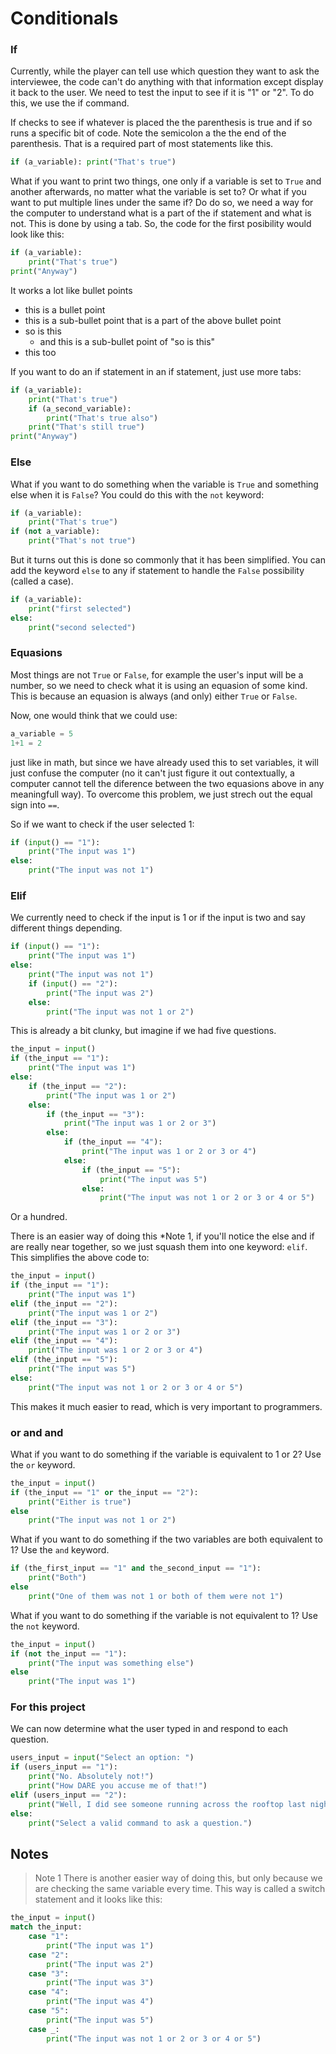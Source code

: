 # Conditionals

### If
Currently, while the player can tell use which question they want to ask the interviewee, the code can't do anything with that information except display it back to the user. We need to test the input to see if it is "1" or "2". To do this, we use the if command.

If checks to see if whatever is placed the the parenthesis is true and if so runs a specific bit of code. Note the semicolon a the the end of the parenthesis. That is a required part of most statements like this.

```python
if (a_variable): print("That's true")
```

What if you want to print two things, one only if a variable is set to `True` and another afterwards, no matter what the variable is set to? Or what if you want to put multiple lines under the same if? Do do so, we need a way for the computer to understand what is a part of the if statement and what is not. This is done by using a tab. So, the code for the first posibility would look like this:

```python
if (a_variable):
    print("That's true")
print("Anyway")
```

It works a lot like bullet points
 - this is a bullet point
  - this is a sub-bullet point that is a part of the above bullet point
  - so is this
    - and this is a sub-bullet point of "so is this"
  - this too

If you want to do an if statement in an if statement, just use more tabs:

```python
if (a_variable):
    print("That's true")
    if (a_second_variable):
        print("That's true also")
    print("That's still true")
print("Anyway")
```

### Else
What if you want to do something when the variable is `True` and something else when it is `False`? You could do this with the `not` keyword:

```python
if (a_variable):
    print("That's true")
if (not a_variable):
    print("That's not true")
```

But it turns out this is done so commonly that it has been simplified. You can add the keyword `else` to any if statement to handle the `False` possibility (called a case).

```python
if (a_variable):
    print("first selected")
else:
    print("second selected")
```

### Equasions

Most things are not `True` or `False`, for example the user's input will be a number, so we need to check what it is using an equasion of some kind. This is because an equasion is always (and only) either `True` or `False`.

Now, one would think that we could use:

```python
a_variable = 5
1+1 = 2
```

just like in math, but since we have already used this to set variables, it will just confuse the computer (no it can't just figure it out contextually, a computer cannot tell the diference between the two equasions above in any meaningfull way). To overcome this problem, we just strech out the equal sign into `==`.

So if we want to check if the user selected 1:

```python
if (input() == "1"):
    print("The input was 1")
else:
    print("The input was not 1")
```

### Elif

We currently need to check if the input is 1 or if the input is two and say different things depending.

```python
if (input() == "1"):
    print("The input was 1")
else:
    print("The input was not 1")
    if (input() == "2"):
        print("The input was 2")
    else:
        print("The input was not 1 or 2")
```

This is already a bit clunky, but imagine if we had five questions.

```python
the_input = input()
if (the_input == "1"):
    print("The input was 1")
else:
    if (the_input == "2"):
        print("The input was 1 or 2")
    else:
        if (the_input == "3"):
            print("The input was 1 or 2 or 3")
        else:
            if (the_input == "4"):
                print("The input was 1 or 2 or 3 or 4")
            else:
                if (the_input == "5"):
                    print("The input was 5")
                else:
                    print("The input was not 1 or 2 or 3 or 4 or 5")
```

Or a hundred.

There is an easier way of doing this *Note 1, if you'll notice the else and if are really near together, so we just squash them into one keyword: `elif`. This simplifies the above code to:

```python
the_input = input()
if (the_input == "1"):
    print("The input was 1")
elif (the_input == "2"):
    print("The input was 1 or 2")
elif (the_input == "3"):
    print("The input was 1 or 2 or 3")
elif (the_input == "4"):
    print("The input was 1 or 2 or 3 or 4")
elif (the_input == "5"):
    print("The input was 5")
else:
    print("The input was not 1 or 2 or 3 or 4 or 5")
```

This makes it much easier to read, which is very important to programmers.

### or and and

What if you want to do something if the variable is equivalent to 1 or 2? Use the `or` keyword.

```python
the_input = input()
if (the_input == "1" or the_input == "2"):
    print("Either is true")
else
    print("The input was not 1 or 2")
```

What if you want to do something if the two variables are both equivalent to 1? Use the `and` keyword.

```python
if (the_first_input == "1" and the_second_input == "1"):
    print("Both")
else
    print("One of them was not 1 or both of them were not 1")
```

What if you want to do something if the variable is not equivalent to 1? Use the `not` keyword.

```python
the_input = input()
if (not the_input == "1"):
    print("The input was something else")
else
    print("The input was 1")
```

### For this project

We can now determine what the user typed in and respond to each question.

```Python
users_input = input("Select an option: ")
if (users_input == "1"):
    print("No. Absolutely not!")
    print("How DARE you accuse me of that!")
elif (users_input == "2"):
    print("Well, I did see someone running across the rooftop last night at midnight.")
else:
    print("Select a valid command to ask a question.")
```








## Notes
> Note 1
There is another easier way of doing this, but only because we are checking the same variable every time. This way is called a switch statement and it looks like this:

```python
the_input = input()
match the_input:
    case "1":
        print("The input was 1")
    case "2":
        print("The input was 2")
    case "3":
        print("The input was 3")
    case "4":
        print("The input was 4")
    case "5":
        print("The input was 5")
    case _:
        print("The input was not 1 or 2 or 3 or 4 or 5")
```
